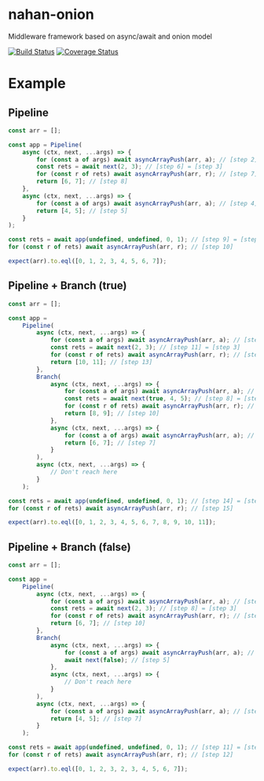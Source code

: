 # nahan-onion

Middleware framework based on async/await and onion model

[![Build Status][travis-ci-image]][travis-ci-url]
[![Coverage Status][coveralls-image]][coveralls-url]

[travis-ci-image]: https://travis-ci.org/LabMemNo003/nahan-onion.svg?branch=master
[travis-ci-url]: https://travis-ci.org/LabMemNo003/nahan-onion
[coveralls-image]: https://coveralls.io/repos/github/LabMemNo003/nahan-onion/badge.svg?branch=master
[coveralls-url]: https://coveralls.io/github/LabMemNo003/nahan-onion?branch=master

# Example

## Pipeline

``` javascript
const arr = [];

const app = Pipeline(
    async (ctx, next, ...args) => {
        for (const a of args) await asyncArrayPush(arr, a); // [step 2]
        const rets = await next(2, 3); // [step 6] = [step 3]
        for (const r of rets) await asyncArrayPush(arr, r); // [step 7]
        return [6, 7]; // [step 8]
    },
    async (ctx, next, ...args) => {
        for (const a of args) await asyncArrayPush(arr, a); // [step 4]
        return [4, 5]; // [step 5]
    }
);

const rets = await app(undefined, undefined, 0, 1); // [step 9] = [step 1]
for (const r of rets) await asyncArrayPush(arr, r); // [step 10]

expect(arr).to.eql([0, 1, 2, 3, 4, 5, 6, 7]);
```

## Pipeline + Branch (true)

``` javascript
const arr = [];

const app =
    Pipeline(
        async (ctx, next, ...args) => {
            for (const a of args) await asyncArrayPush(arr, a); // [step 2]
            const rets = await next(2, 3); // [step 11] = [step 3]
            for (const r of rets) await asyncArrayPush(arr, r); // [step 12]
            return [10, 11]; // [step 13]
        },
        Branch(
            async (ctx, next, ...args) => {
                for (const a of args) await asyncArrayPush(arr, a); // [step 4]
                const rets = await next(true, 4, 5); // [step 8] = [step 5]
                for (const r of rets) await asyncArrayPush(arr, r); // [step 9]
                return [8, 9]; // [step 10]
            },
            async (ctx, next, ...args) => {
                for (const a of args) await asyncArrayPush(arr, a); // = [step 6]
                return [6, 7]; // [step 7]
            }
        ),
        async (ctx, next, ...args) => {
            // Don't reach here
        }
    );

const rets = await app(undefined, undefined, 0, 1); // [step 14] = [step 1]
for (const r of rets) await asyncArrayPush(arr, r); // [step 15]

expect(arr).to.eql([0, 1, 2, 3, 4, 5, 6, 7, 8, 9, 10, 11]);
```

## Pipeline + Branch (false)

``` javascript
const arr = [];

const app =
    Pipeline(
        async (ctx, next, ...args) => {
            for (const a of args) await asyncArrayPush(arr, a); // [step 2]
            const rets = await next(2, 3); // [step 8] = [step 3]
            for (const r of rets) await asyncArrayPush(arr, r); // [step 9]
            return [6, 7]; // [step 10]
        },
        Branch(
            async (ctx, next, ...args) => {
                for (const a of args) await asyncArrayPush(arr, a); // [step 4]
                await next(false); // [step 5]
            },
            async (ctx, next, ...args) => {
                // Don't reach here
            }
        ),
        async (ctx, next, ...args) => {
            for (const a of args) await asyncArrayPush(arr, a); // [step 6]
            return [4, 5]; // [step 7]
        }
    );

const rets = await app(undefined, undefined, 0, 1); // [step 11] = [step 1]
for (const r of rets) await asyncArrayPush(arr, r); // [step 12]

expect(arr).to.eql([0, 1, 2, 3, 2, 3, 4, 5, 6, 7]);
```
